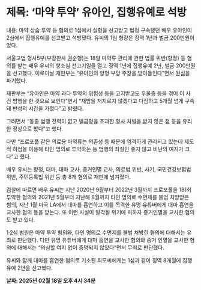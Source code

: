# **제목: ‘마약 투약’ 유아인, 집행유예로 석방**

  내용: 마약 상습 투약 등 혐의로 1심에서 실형을 선고받고 법정 구속됐던 배우 유아인이 2심에서 집행유예를 선고받고 석방됐다. 유씨의 1심 형량은 징역 1년과 벌금 200만원이었다.

서울고법 형사5부(부장판사 권순형)는 18일 마약류 관리에 관한 법률 위반(향정) 등 혐의를 받는 배우 유씨의 항소심 선고기일을 열고 징역 1년에 집행유예 2년, 벌금 200만원을 선고했다. 이로이날 재판부는 “유아인의 양형 부당 주장을 받아들인다”면서 원심을 파기했다.

재판부는 “유아인은 마약 과다 투약의 위험성 등을 고지받고도 우울증 등을 겪어 이 사건 범행을 한 것으로 보인다”면서 “재범을 저지르지 않겠다고 다짐하고 5개월 넘게 구속돼 반성의 시간을 가졌다”고 밝혔다.

그러면서 “동종 범행 전력이 없고 벌금형을 초과한 형사 처벌을 받지 않은 점 등을 유리한 정상으로 봤다”고 했다.

다만 “프로포폴 같은 의료용 마약류는 의존성 등 때문에 엄격하게 관리되고 있는데 제도적 허점을 이용해 타인 명의로 투약하는 등 범행의 죄질인 좋지 않고 비난의 여지가 크다”고 했다.

배우 유씨는 향정, 대마, 대마 교사, 증거인멸 교사, 의료법 위반, 사기, 국민건강보험법 위반, 주민등록법 위반 등 총 8개 혐의로 재판에 넘겨졌다.

검찰에 따르면 배우 유씨는 지난 2020년 9월부터 2022년 3월까지 프로포폴을 181회 투약한 혐의와 2021년 5월부터 지난해 8월까지 타인 명의로 수면제를 불법 처방받은 혐의, 지난 1월 미국 LA에서 대마를 흡연하고 이를 목격한 유명 유튜버에게 대마 흡연을 교사한 혐의 등을 받는다. 또 이런 사실이 발각될 위기에 처하자 증거인멸을 교사한 혐의도 받고 있다.

1·2심 법원은 마약 투약 혐의와, 타인 명의로 수면제를 불법 처방한 혐의에 대해서는 유죄로 판단했다. 다만 유명 유튜버에게 대마 흡연을 교사한 혐의와 증거 인멸을 교사한 혐의에 대해서는 “의심할 여지 없이 증명되지 않았다”면서 무죄로 판단했다.

유씨와 함께 대마를 흡연한 혐의로 기소된 최모씨에게는 1심과 같이 징역 8개월에 집행유예 2년을 선고했다.

  **날짜: 2025년 02월 18일 오후 4시 34분**